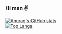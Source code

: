 ### Hi man ✌️ 
[![Anurag's GitHub stats](https://github-readme-stats.vercel.app/api?username=boymelancholy&count_private=true&show_icons=true&theme=buefy)](https://github.com/anuraghazra/github-readme-stats)<br>
[![Top Langs](https://github-readme-stats.vercel.app/api/top-langs/?username=boymelancholy&count_private=true&layout=compact&theme=buefy)](https://github.com/anuraghazra/github-readme-stats)<br>
<!--
**boymelancholy/boymelancholy** is a ✨ _special_ ✨ repository because its `README.md` (this file) appears on your GitHub profile.

Here are some ideas to get you started:

- 🔭 I’m currently working on ...
- 🌱 I’m currently learning ...
- 👯 I’m looking to collaborate on ...
- 🤔 I’m looking for help with ...
- 💬 Ask me about ...
- 📫 How to reach me: ...
- 😄 Pronouns: ...
- ⚡ Fun fact: ...
-->

